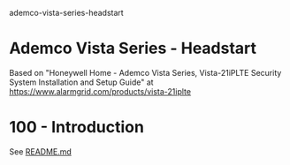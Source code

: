 ademco-vista-series-headstart
# Ademco Vista Series - Headstart

Based on "Honeywell Home - Ademco Vista Series, Vista-21iPLTE Security System Installation and Setup Guide" at https://www.alarmgrid.com/products/vista-21iplte

# 100 - Introduction

See [README.md](./100/README.md)
